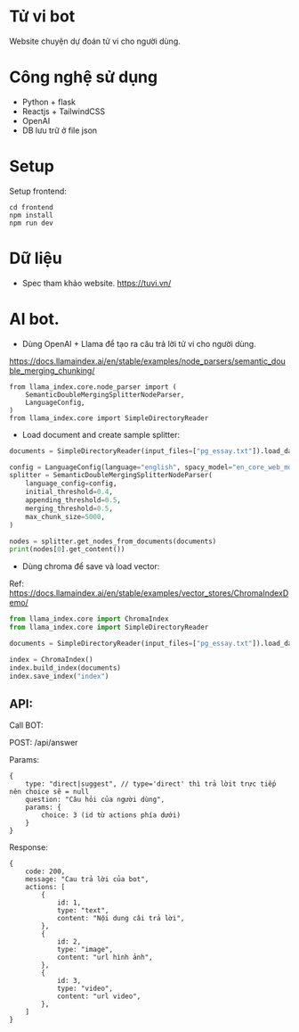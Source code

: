# Tử vi bot

Website chuyện dự đoán tử vi cho người dùng.

# Công nghệ sử dụng

- Python + flask
- Reactjs + TailwindCSS
- OpenAI
- DB lưu trữ ở file json

# Setup

Setup frontend:

```
cd frontend
npm install
npm run dev
```

# Dữ liệu

- Spec tham khảo website.
https://tuvi.vn/

# AI bot.

- Dùng OpenAI + Llama để tạo ra câu trả lời tử vi cho người dùng.

https://docs.llamaindex.ai/en/stable/examples/node_parsers/semantic_double_merging_chunking/


```
from llama_index.core.node_parser import (
    SemanticDoubleMergingSplitterNodeParser,
    LanguageConfig,
)
from llama_index.core import SimpleDirectoryReader
```

- Load document and create sample splitter:

```python
documents = SimpleDirectoryReader(input_files=["pg_essay.txt"]).load_data()

config = LanguageConfig(language="english", spacy_model="en_core_web_md")
splitter = SemanticDoubleMergingSplitterNodeParser(
    language_config=config,
    initial_threshold=0.4,
    appending_threshold=0.5,
    merging_threshold=0.5,
    max_chunk_size=5000,
)
```

```python
nodes = splitter.get_nodes_from_documents(documents)
print(nodes[0].get_content())
```

- Dùng chroma để save và load vector:

Ref:
https://docs.llamaindex.ai/en/stable/examples/vector_stores/ChromaIndexDemo/

```python
from llama_index.core import ChromaIndex
from llama_index.core import SimpleDirectoryReader

documents = SimpleDirectoryReader(input_files=["pg_essay.txt"]).load_data()

index = ChromaIndex()
index.build_index(documents)
index.save_index("index")
```

## API:

Call BOT:

POST: /api/answer

Params:
```
{
    type: "direct|suggest", // type='direct' thì trả lờit trực tiếp nên choice sẽ = null
    question: "Câu hỏi của người dùng",
    params: {
        choice: 3 (id từ actions phía dưới)
    }
}
```

Response:
```
{
    code: 200,
    message: "Cau trả lời của bot",
    actions: [
        {
            id: 1,
            type: "text",
            content: "Nội dung câi trả lời",
        },
        {
            id: 2,
            type: "image",
            content: "url hình ảnh",
        },
        {
            id: 3,
            type: "video",
            content: "url video",
        },
    ]
}
```